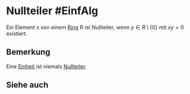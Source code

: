 # Nullteiler #EinfAlg
Ein Element x von einem [Ring](Einf.%20Alg/Definition/Ring.md) R  ist Nullteiler, wenn $y\in R\setminus \{0\}$ mit $xy=0$ existiert.
## Bemerkung
Eine [Einheit](Einheit.md) ist niemals [Nullteiler](Einf.%20Alg/Definition/Nullteiler.md).
## Siehe auch